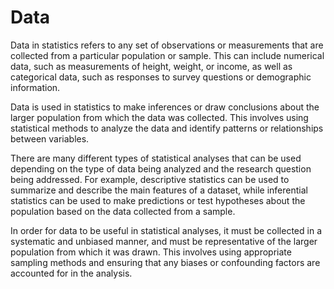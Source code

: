 # Data

Data in statistics refers to any set of observations or measurements
that are collected from a particular population or sample. This can
include numerical data, such as measurements of height, weight, or
income, as well as categorical data, such as responses to survey
questions or demographic information.

Data is used in statistics to make inferences or draw conclusions about
the larger population from which the data was collected. This involves
using statistical methods to analyze the data and identify patterns or
relationships between variables.

There are many different types of statistical analyses that can be used
depending on the type of data being analyzed and the research question
being addressed. For example, descriptive statistics can be used to
summarize and describe the main features of a dataset, while inferential
statistics can be used to make predictions or test hypotheses about the
population based on the data collected from a sample.

In order for data to be useful in statistical analyses, it must be
collected in a systematic and unbiased manner, and must be
representative of the larger population from which it was drawn. This
involves using appropriate sampling methods and ensuring that any biases
or confounding factors are accounted for in the analysis.
